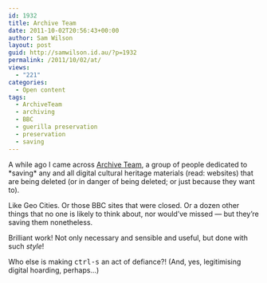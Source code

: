 ```yaml
---
id: 1932
title: Archive Team
date: 2011-10-02T20:56:43+00:00
author: Sam Wilson
layout: post
guid: http://samwilson.id.au/?p=1932
permalink: /2011/10/02/at/
views:
  - "221"
categories:
  - Open content
tags:
  - ArchiveTeam
  - archiving
  - BBC
  - guerilla preservation
  - preservation
  - saving
---
```

A while ago I came across [Archive Team](http://www.archiveteam.org), a group of people dedicated to \*saving\* any and all digital cultural heritage materials (read: websites) that are being deleted (or in danger of being deleted; or just because they want to).

Like Geo Cities. Or those BBC sites that were closed. Or a dozen other things that no one is likely to think about, nor would&#8217;ve missed — but they&#8217;re saving them nonetheless.

Brilliant work! Not only necessary and sensible and useful, but done with such _style_!

Who else is making <kbd>ctrl-s</kbd> an act of defiance?! (And, yes, legitimising digital hoarding, perhaps&#8230;)